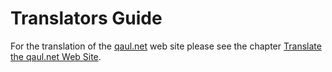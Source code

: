 # Translators Guide

For the translation of the [qaul.net] web site please see the chapter [Translate the qaul.net Web Site].

[qaul.net]: https://qaul.net
[Translate the qaul.net Web Site]: /website/translate.md
